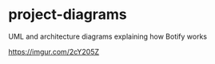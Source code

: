 # project-diagrams
UML and architecture diagrams explaining how Botify works

https://imgur.com/2cY205Z
